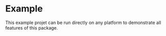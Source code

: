 # Example

This example projet can be run directly on any platform to demonstrate all features of this package.